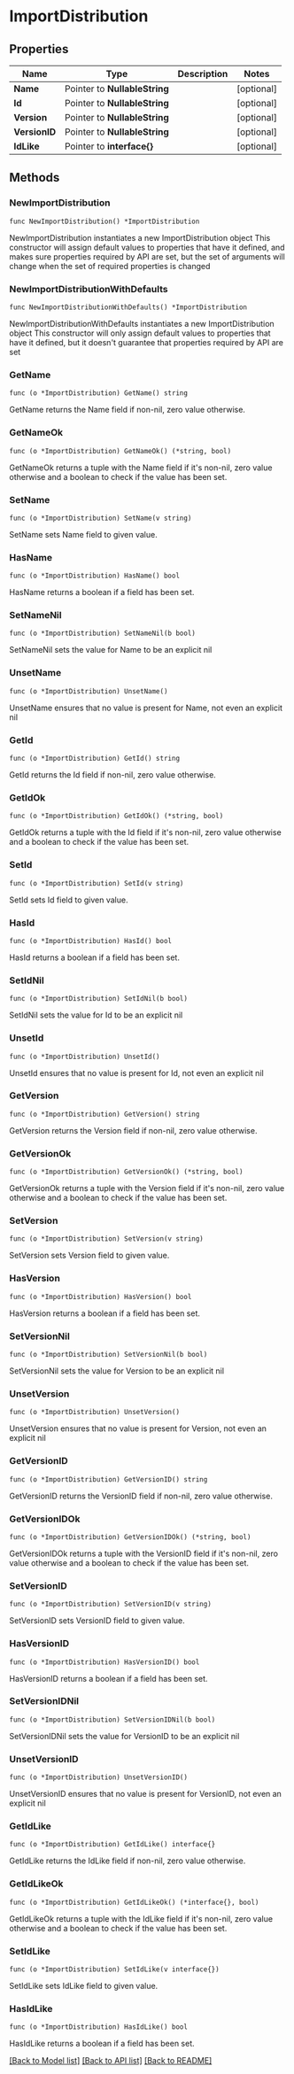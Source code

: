 # ImportDistribution

## Properties

Name | Type | Description | Notes
------------ | ------------- | ------------- | -------------
**Name** | Pointer to **NullableString** |  | [optional] 
**Id** | Pointer to **NullableString** |  | [optional] 
**Version** | Pointer to **NullableString** |  | [optional] 
**VersionID** | Pointer to **NullableString** |  | [optional] 
**IdLike** | Pointer to **interface{}** |  | [optional] 

## Methods

### NewImportDistribution

`func NewImportDistribution() *ImportDistribution`

NewImportDistribution instantiates a new ImportDistribution object
This constructor will assign default values to properties that have it defined,
and makes sure properties required by API are set, but the set of arguments
will change when the set of required properties is changed

### NewImportDistributionWithDefaults

`func NewImportDistributionWithDefaults() *ImportDistribution`

NewImportDistributionWithDefaults instantiates a new ImportDistribution object
This constructor will only assign default values to properties that have it defined,
but it doesn't guarantee that properties required by API are set

### GetName

`func (o *ImportDistribution) GetName() string`

GetName returns the Name field if non-nil, zero value otherwise.

### GetNameOk

`func (o *ImportDistribution) GetNameOk() (*string, bool)`

GetNameOk returns a tuple with the Name field if it's non-nil, zero value otherwise
and a boolean to check if the value has been set.

### SetName

`func (o *ImportDistribution) SetName(v string)`

SetName sets Name field to given value.

### HasName

`func (o *ImportDistribution) HasName() bool`

HasName returns a boolean if a field has been set.

### SetNameNil

`func (o *ImportDistribution) SetNameNil(b bool)`

 SetNameNil sets the value for Name to be an explicit nil

### UnsetName
`func (o *ImportDistribution) UnsetName()`

UnsetName ensures that no value is present for Name, not even an explicit nil
### GetId

`func (o *ImportDistribution) GetId() string`

GetId returns the Id field if non-nil, zero value otherwise.

### GetIdOk

`func (o *ImportDistribution) GetIdOk() (*string, bool)`

GetIdOk returns a tuple with the Id field if it's non-nil, zero value otherwise
and a boolean to check if the value has been set.

### SetId

`func (o *ImportDistribution) SetId(v string)`

SetId sets Id field to given value.

### HasId

`func (o *ImportDistribution) HasId() bool`

HasId returns a boolean if a field has been set.

### SetIdNil

`func (o *ImportDistribution) SetIdNil(b bool)`

 SetIdNil sets the value for Id to be an explicit nil

### UnsetId
`func (o *ImportDistribution) UnsetId()`

UnsetId ensures that no value is present for Id, not even an explicit nil
### GetVersion

`func (o *ImportDistribution) GetVersion() string`

GetVersion returns the Version field if non-nil, zero value otherwise.

### GetVersionOk

`func (o *ImportDistribution) GetVersionOk() (*string, bool)`

GetVersionOk returns a tuple with the Version field if it's non-nil, zero value otherwise
and a boolean to check if the value has been set.

### SetVersion

`func (o *ImportDistribution) SetVersion(v string)`

SetVersion sets Version field to given value.

### HasVersion

`func (o *ImportDistribution) HasVersion() bool`

HasVersion returns a boolean if a field has been set.

### SetVersionNil

`func (o *ImportDistribution) SetVersionNil(b bool)`

 SetVersionNil sets the value for Version to be an explicit nil

### UnsetVersion
`func (o *ImportDistribution) UnsetVersion()`

UnsetVersion ensures that no value is present for Version, not even an explicit nil
### GetVersionID

`func (o *ImportDistribution) GetVersionID() string`

GetVersionID returns the VersionID field if non-nil, zero value otherwise.

### GetVersionIDOk

`func (o *ImportDistribution) GetVersionIDOk() (*string, bool)`

GetVersionIDOk returns a tuple with the VersionID field if it's non-nil, zero value otherwise
and a boolean to check if the value has been set.

### SetVersionID

`func (o *ImportDistribution) SetVersionID(v string)`

SetVersionID sets VersionID field to given value.

### HasVersionID

`func (o *ImportDistribution) HasVersionID() bool`

HasVersionID returns a boolean if a field has been set.

### SetVersionIDNil

`func (o *ImportDistribution) SetVersionIDNil(b bool)`

 SetVersionIDNil sets the value for VersionID to be an explicit nil

### UnsetVersionID
`func (o *ImportDistribution) UnsetVersionID()`

UnsetVersionID ensures that no value is present for VersionID, not even an explicit nil
### GetIdLike

`func (o *ImportDistribution) GetIdLike() interface{}`

GetIdLike returns the IdLike field if non-nil, zero value otherwise.

### GetIdLikeOk

`func (o *ImportDistribution) GetIdLikeOk() (*interface{}, bool)`

GetIdLikeOk returns a tuple with the IdLike field if it's non-nil, zero value otherwise
and a boolean to check if the value has been set.

### SetIdLike

`func (o *ImportDistribution) SetIdLike(v interface{})`

SetIdLike sets IdLike field to given value.

### HasIdLike

`func (o *ImportDistribution) HasIdLike() bool`

HasIdLike returns a boolean if a field has been set.


[[Back to Model list]](../README.md#documentation-for-models) [[Back to API list]](../README.md#documentation-for-api-endpoints) [[Back to README]](../README.md)


